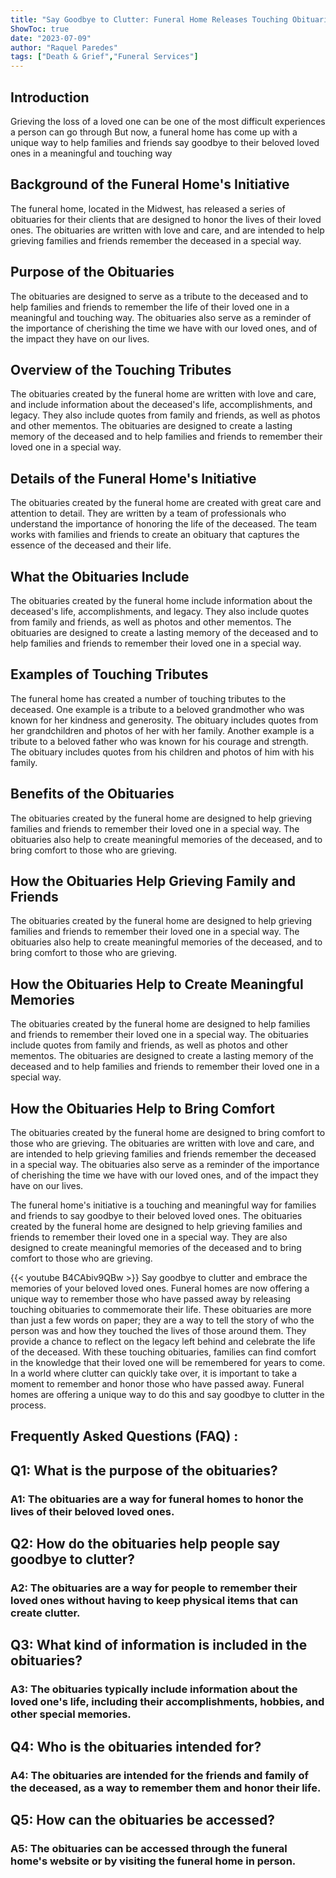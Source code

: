 ```yaml
---
title: "Say Goodbye to Clutter: Funeral Home Releases Touching Obituaries for Beloved Loved Ones"
ShowToc: true 
date: "2023-07-09"
author: "Raquel Paredes" 
tags: ["Death & Grief","Funeral Services"]
---
```

## Introduction

Grieving the loss of a loved one can be one of the most difficult experiences a person can go through But now, a funeral home has come up with a unique way to help families and friends say goodbye to their beloved loved ones in a meaningful and touching way 

## Background of the Funeral Home's Initiative

The funeral home, located in the Midwest, has released a series of obituaries for their clients that are designed to honor the lives of their loved ones. The obituaries are written with love and care, and are intended to help grieving families and friends remember the deceased in a special way. 

## Purpose of the Obituaries

The obituaries are designed to serve as a tribute to the deceased and to help families and friends to remember the life of their loved one in a meaningful and touching way. The obituaries also serve as a reminder of the importance of cherishing the time we have with our loved ones, and of the impact they have on our lives. 

## Overview of the Touching Tributes

The obituaries created by the funeral home are written with love and care, and include information about the deceased's life, accomplishments, and legacy. They also include quotes from family and friends, as well as photos and other mementos. The obituaries are designed to create a lasting memory of the deceased and to help families and friends to remember their loved one in a special way. 

## Details of the Funeral Home's Initiative

The obituaries created by the funeral home are created with great care and attention to detail. They are written by a team of professionals who understand the importance of honoring the life of the deceased. The team works with families and friends to create an obituary that captures the essence of the deceased and their life. 

## What the Obituaries Include

The obituaries created by the funeral home include information about the deceased's life, accomplishments, and legacy. They also include quotes from family and friends, as well as photos and other mementos. The obituaries are designed to create a lasting memory of the deceased and to help families and friends to remember their loved one in a special way. 

## Examples of Touching Tributes

The funeral home has created a number of touching tributes to the deceased. One example is a tribute to a beloved grandmother who was known for her kindness and generosity. The obituary includes quotes from her grandchildren and photos of her with her family. Another example is a tribute to a beloved father who was known for his courage and strength. The obituary includes quotes from his children and photos of him with his family. 

## Benefits of the Obituaries

The obituaries created by the funeral home are designed to help grieving families and friends to remember their loved one in a special way. The obituaries also help to create meaningful memories of the deceased, and to bring comfort to those who are grieving. 

## How the Obituaries Help Grieving Family and Friends

The obituaries created by the funeral home are designed to help grieving families and friends to remember their loved one in a special way. The obituaries also help to create meaningful memories of the deceased, and to bring comfort to those who are grieving. 

## How the Obituaries Help to Create Meaningful Memories

The obituaries created by the funeral home are designed to help families and friends to remember their loved one in a special way. The obituaries include quotes from family and friends, as well as photos and other mementos. The obituaries are designed to create a lasting memory of the deceased and to help families and friends to remember their loved one in a special way. 

## How the Obituaries Help to Bring Comfort

The obituaries created by the funeral home are designed to bring comfort to those who are grieving. The obituaries are written with love and care, and are intended to help grieving families and friends remember the deceased in a special way. The obituaries also serve as a reminder of the importance of cherishing the time we have with our loved ones, and of the impact they have on our lives. 

The funeral home's initiative is a touching and meaningful way for families and friends to say goodbye to their beloved loved ones. The obituaries created by the funeral home are designed to help grieving families and friends to remember their loved one in a special way. They are also designed to create meaningful memories of the deceased and to bring comfort to those who are grieving.

{{< youtube B4CAbiv9QBw >}} 
Say goodbye to clutter and embrace the memories of your beloved loved ones. Funeral homes are now offering a unique way to remember those who have passed away by releasing touching obituaries to commemorate their life. These obituaries are more than just a few words on paper; they are a way to tell the story of who the person was and how they touched the lives of those around them. They provide a chance to reflect on the legacy left behind and celebrate the life of the deceased. With these touching obituaries, families can find comfort in the knowledge that their loved one will be remembered for years to come. In a world where clutter can quickly take over, it is important to take a moment to remember and honor those who have passed away. Funeral homes are offering a unique way to do this and say goodbye to clutter in the process.

## Frequently Asked Questions (FAQ) :
<h2>Q1: What is the purpose of the obituaries?</h2>

<h3>A1: The obituaries are a way for funeral homes to honor the lives of their beloved loved ones.</h3>

<h2>Q2: How do the obituaries help people say goodbye to clutter?</h2>

<h3>A2: The obituaries are a way for people to remember their loved ones without having to keep physical items that can create clutter.</h3>

<h2>Q3: What kind of information is included in the obituaries?</h2>

<h3>A3: The obituaries typically include information about the loved one's life, including their accomplishments, hobbies, and other special memories.</h3>

<h2>Q4: Who is the obituaries intended for?</h2>

<h3>A4: The obituaries are intended for the friends and family of the deceased, as a way to remember them and honor their life.</h3>

<h2>Q5: How can the obituaries be accessed?</h2>

<h3>A5: The obituaries can be accessed through the funeral home's website or by visiting the funeral home in person.</h3>



